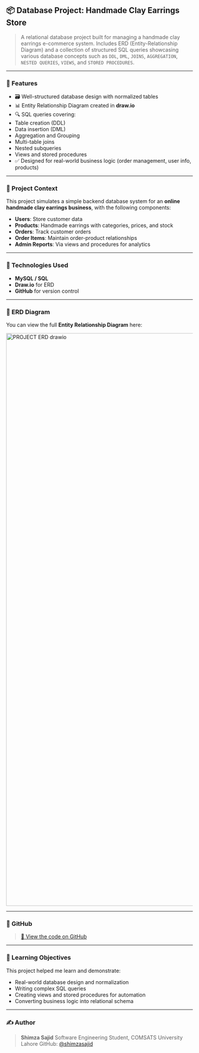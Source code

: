 ## 📦 Database Project: Handmade Clay Earrings Store

> A relational database project built for managing a handmade clay earrings e-commerce system. Includes ERD (Entity-Relationship Diagram) and a collection of structured SQL queries showcasing various database concepts such as `DDL`, `DML`, `JOINS`, `AGGREGATION`, `NESTED QUERIES`, `VIEWS`, and `STORED PROCEDURES`.
---
### 📑 Features

* 🗃️ Well-structured database design with normalized tables
* 📊 Entity Relationship Diagram created in **draw\.io**
* 🔍 SQL queries covering:
* Table creation (DDL)
* Data insertion (DML)
* Aggregation and Grouping
* Multi-table joins
* Nested subqueries
* Views and stored procedures
* ✅ Designed for real-world business logic (order management, user info, products)

---

### 🛒 Project Context

This project simulates a simple backend database system for an **online handmade clay earrings business**, with the following components:

* **Users**: Store customer data
* **Products**: Handmade earrings with categories, prices, and stock
* **Orders**: Track customer orders
* **Order Items**: Maintain order-product relationships
* **Admin Reports**: Via views and procedures for analytics

---

### 📌 Technologies Used

* **MySQL / SQL**
* **Draw\.io** for ERD
* **GitHub** for version control

---

### 📸 ERD Diagram

You can view the full **Entity Relationship Diagram** here:

<img width="1888" height="1543" alt="PROJECT ERD drawio" src="https://github.com/user-attachments/assets/56cd29f0-b52a-4abd-9f2d-b788ee9ea320" />

---

### 🔗 GitHub

> [📂 View the code on GitHub](https://github.com/ShimzaSajid/handmade-earrings-database)

---

### 🧠 Learning Objectives

This project helped me learn and demonstrate:

* Real-world database design and normalization
* Writing complex SQL queries
* Creating views and stored procedures for automation
* Converting business logic into relational schema

---

### ✍️ Author

> **Shimza Sajid**
> Software Engineering Student, COMSATS University Lahore
> GitHub: [@shimzasajid](https://github.com/ShimzaSajid)


